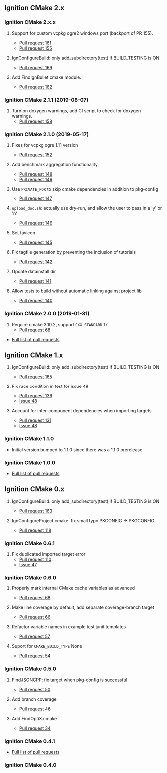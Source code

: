 ## Ignition CMake 2.x

### Ignition CMake 2.x.x

1. Support for custom vcpkg ogre2 windows port (backport of PR 155).
    * [Pull request 161](https://bitbucket.org/ignitionrobotics/ign-cmake/pull-requests/161)
    * [Pull request 155](https://bitbucket.org/ignitionrobotics/ign-cmake/pull-requests/155)

1. IgnConfigureBuild: only add_subdirectory(test) if BUILD_TESTING is ON
    * [Pull request 169](https://bitbucket.org/ignitionrobotics/ign-cmake/pull-requests/169)

1. Add FindIgnBullet cmake module.
    * [Pull request 162](https://bitbucket.org/ignitionrobotics/ign-cmake/pull-requests/162)

### Ignition CMake 2.1.1 (2019-08-07)

1. Turn on doxygen warnings, add CI script to check for doxygen warnings.
    * [Pull request 158](https://bitbucket.org/ignitionrobotics/ign-cmake/pull-requests/158)

### Ignition CMake 2.1.0 (2019-05-17)

1. Fixes for vcpkg ogre 1.11 version
    * [Pull request 152](https://bitbucket.org/ignitionrobotics/ign-cmake/pull-requests/152)

1. Add benchmark aggregation functionality
    * [Pull request 148](https://bitbucket.org/ignitionrobotics/ign-cmake/pull-requests/148)
    * [Pull request 149](https://bitbucket.org/ignitionrobotics/ign-cmake/pull-requests/149)

1. Use `PRIVATE_FOR` to skip cmake dependencies in addition to pkg-config
    * [Pull request 147](https://bitbucket.org/ignitionrobotics/ign-cmake/pull-requests/147)

1. `upload_doc.sh`: actually use dry-run, and allow the user to pass in a 'y' or 'n'
    * [Pull request 146](https://bitbucket.org/ignitionrobotics/ign-cmake/pull-requests/146)

1. Set favicon
    * [Pull request 145](https://bitbucket.org/ignitionrobotics/ign-cmake/pull-requests/145)

1. Fix tagfile generation by preventing the inclusion of tutorials
    * [Pull request 142](https://bitbucket.org/ignitionrobotics/ign-cmake/pull-requests/142)

1. Update datainstall dir
    * [Pull request 141](https://bitbucket.org/ignitionrobotics/ign-cmake/pull-requests/141)

1. Allow tests to build without automatic linking against project lib
    * [Pull request 140](https://bitbucket.org/ignitionrobotics/ign-cmake/pull-requests/140)

### Ignition CMake 2.0.0 (2019-01-31)

1. Require cmake 3.10.2, support `CXX_STANDARD` 17
    * [Pull request 68](https://bitbucket.org/ignitionrobotics/ign-cmake/pull-requests/68)

* [Full list of pull requests]( https://bitbucket.org/ignitionrobotics/ign-cmake/branches/compare/ignition-cmake2_2.0.0%0Dign-cmake1#pull-requests)

## Ignition CMake 1.x

1. IgnConfigureBuild: only add_subdirectory(test) if BUILD_TESTING is ON
    * [Pull request 165](https://bitbucket.org/ignitionrobotics/ign-cmake/pull-requests/165)

1. Fix race condition in test for issue 48
    * [Pull request 136](https://bitbucket.org/ignitionrobotics/ign-cmake/pull-requests/136)
    * [Issue 48](https://bitbucket.org/ignitionrobotics/ign-cmake/issue/48)

1. Account for inter-component dependencies when importing targets
    * [Pull request 131](https://bitbucket.org/ignitionrobotics/ign-cmake/pull-requests/131)
    * [Issue 48](https://bitbucket.org/ignitionrobotics/ign-cmake/issue/48)

### Ignition CMake 1.1.0

* Initial version bumped to 1.1.0 since there was a 1.1.0 prerelease

### Ignition CMake 1.0.0

* [Full list of pull requests](https://bitbucket.org/ignitionrobotics/ign-cmake/branches/compare/ignition-cmake1_1.0.0%0Dign-cmake0#pull-requests)

## Ignition CMake 0.x

1. IgnConfigureBuild: only add_subdirectory(test) if BUILD_TESTING is ON
    * [Pull request 163](https://bitbucket.org/ignitionrobotics/ign-cmake/pull-requests/163)

1. IgnConfigureProject.cmake: fix small typo PKCONFIG -> PKGCONFIG
    * [Pull request 118](https://bitbucket.org/ignitionrobotics/ign-cmake/pull-requests/118)

### Ignition CMake 0.6.1

1. Fix duplicated imported target error
    * [Pull request 110](https://bitbucket.org/ignitionrobotics/ign-cmake/pull-requests/110)
    * [Issue 47](https://bitbucket.org/ignitionrobotics/ign-cmake/issue/47)

### Ignition CMake 0.6.0

1. Properly mark internal CMake cache variables as advanced
    * [Pull request 68](https://bitbucket.org/ignitionrobotics/ign-cmake/pull-requests/68)

1. Make line coverage by default, add separate coverage-branch target
    * [Pull request 66](https://bitbucket.org/ignitionrobotics/ign-cmake/pull-requests/66)

1. Refactor variable names in example test junit templates
    * [Pull request 57](https://bitbucket.org/ignitionrobotics/ign-cmake/pull-requests/57)

1. Suport for `CMAKE_BUILD_TYPE` None
    * [Pull request 54](https://bitbucket.org/ignitionrobotics/ign-cmake/pull-requests/54)

### Ignition CMake 0.5.0

1. FindJSONCPP: fix target when pkg-config is successful
    * [Pull request 50](https://bitbucket.org/ignitionrobotics/ign-cmake/pull-requests/50)

1. Add branch coverage
    * [Pull request 46](https://bitbucket.org/ignitionrobotics/ign-cmake/pull-requests/46)

1. Add FindOptiX.cmake
    * [Pull request 34](https://bitbucket.org/ignitionrobotics/ign-cmake/pull-requests/34)

### Ignition CMake 0.4.1

* [Full list of pull requests](https://bitbucket.org/ignitionrobotics/ign-cmake/branches/compare/ignition-cmake_0.4.1%0Dignition-cmake_0.4.0#pull-requests)

### Ignition CMake 0.4.0


